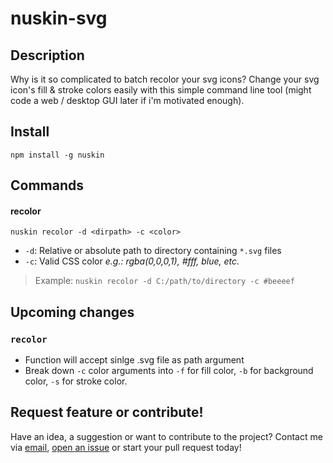 # nuskin-svg
## Description
Why is it so complicated to batch recolor your svg icons? Change your svg icon's fill &amp; stroke colors easily with this simple command line tool (might code a web / desktop GUI later if i'm motivated enough).

## Install
`npm install -g nuskin`

## Commands
#### recolor
```nuskin recolor -d <dirpath> -c <color>```

- `-d`: Relative or absolute path to directory containing `*.svg` files
- `-c`: Valid CSS color _e.g.: rgba(0,0,0,1), #fff, blue, etc._

>Example:
>`nuskin recolor -d C:/path/to/directory -c #beeeef`

## Upcoming changes
### `recolor`
- Function will accept sinlge .svg file as path argument
- Break down `-c` color arguments into `-f` for fill color, `-b` for background color, `-s` for stroke color.

## Request feature or contribute!
Have an idea, a suggestion or want to contribute to the project? Contact me via [email](mailto:hello@olivierlepage.dev), [open an issue](https://github.com/lowebdev/nuskin-svg/issues/new) or start your pull request today!